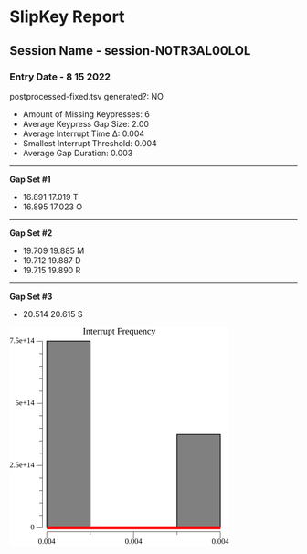 # SlipKey Report
## Session Name - session-N0TR3AL00LOL
### Entry Date - 8 15 2022

postprocessed-fixed.tsv generated?: NO

- Amount of Missing Keypresses: 6
- Average Keypress Gap Size: 2.00
- Average Interrupt Time Δ: 0.004
- Smallest Interrupt Threshold: 0.004
- Average Gap Duration: 0.003

---
**Gap Set #1**
- 16.891	17.019	T
- 16.895	17.023	O

---
**Gap Set #2**
- 19.709	19.885	M
- 19.712	19.887	D
- 19.715	19.890	R

---
**Gap Set #3**
- 20.514	20.615	S

<img src=frequency-session-N0TR3AL00LOL.png>